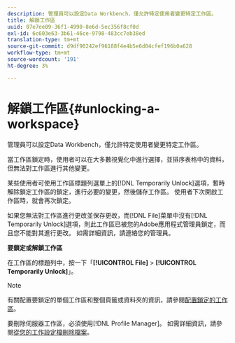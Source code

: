 ```yaml
---
description: 管理員可以設定Data Workbench，僅允許特定使用者變更特定工作區。
title: 解鎖工作區
uuid: 07e7ee09-36f1-4990-8e6d-5ec356f8cf0d
exl-id: 6c603e63-3b61-46ce-9798-483cc7eb38ed
translation-type: tm+mt
source-git-commit: d9df90242ef96188f4e4b5e6d04cfef196b0a628
workflow-type: tm+mt
source-wordcount: '191'
ht-degree: 3%

---
```


# 解鎖工作區{#unlocking-a-workspace}

管理員可以設定Data Workbench，僅允許特定使用者變更特定工作區。

當工作區鎖定時，使用者可以在大多數視覺化中進行選擇，並排序表格中的資料，但無法對工作區進行其他變更。

某些使用者可使用工作區標題列選單上的[!DNL Temporarily Unlock]選項，暫時解除鎖定工作區的鎖定，進行必要的變更，然後儲存工作區。 使用者下次開啟工作區時，就會再次鎖定。

如果您無法對工作區進行更改並保存更改，而[!DNL File]菜單中沒有[!DNL Temporarily Unlock]選項，則此工作區已被您的Adobe應用程式管理員鎖定，而且您不能對其進行更改。 如需詳細資訊，請連絡您的管理員。

**要鎖定或解鎖工作區**

在工作區的標題列中，按一下「**[!UICONTROL File]** > **[!UICONTROL Temporarily Unlock]**」。

>[!NOTE]
>
>有關配置要鎖定的單個工作區和整個頁籤或資料夾的資訊，請參閱[配置鎖定的工作區](../../../home/c-get-started/c-intf-anlys-ftrs/c-config-locked-wkspc/c-config-locked-wkspc.md#concept-b6ce110bbed645d89f29373b5106836a)。

要刪除伺服器工作區，必須使用[!DNL Profile Manager]。 如需詳細資訊，請參閱[從您的工作設定檔刪除檔案](../../../home/c-get-started/c-admin-intrf/c-prof-mgr/t-del-files-wkg-prof.md#task-1e29c25e6c824cc9b51cb651e835856b)。
